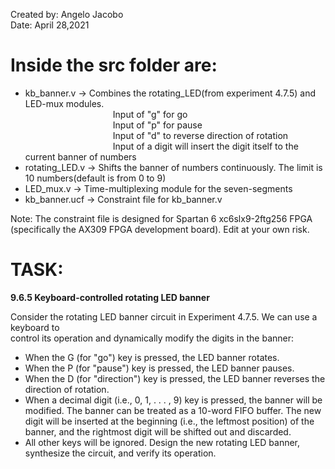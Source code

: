 Created by: Angelo Jacobo  
Date: April 28,2021  

# Inside the src folder are:  
* kb_banner.v -> Combines the rotating_LED(from experiment 4.7.5) and LED-mux modules.  
&emsp;&emsp;&emsp;&emsp;&emsp;&emsp;&emsp;&emsp;&emsp;&emsp;Input of "g" for go  
&emsp;&emsp;&emsp;&emsp;&emsp;&emsp;&emsp;&emsp;&emsp;&emsp;Input of "p" for pause  
&emsp;&emsp;&emsp;&emsp;&emsp;&emsp;&emsp;&emsp;&emsp;&emsp;Input of "d"  to reverse direction of rotation  
&emsp;&emsp;&emsp;&emsp;&emsp;&emsp;&emsp;&emsp;&emsp;&emsp;Input of a digit will insert the digit itself to the current banner of numbers  
* rotating_LED.v -> Shifts the banner of numbers continuously. The limit is 10 numbers(default is from 0 to 9)  
* LED_mux.v -> Time-multiplexing module for the seven-segments  
* kb_banner.ucf -> Constraint file for kb_banner.v  

Note: The constraint file is designed for Spartan 6 xc6slx9-2ftg256 FPGA (specifically the AX309 FPGA development board). Edit at your own risk.  



# TASK:  
**9.6.5 Keyboard-controlled rotating LED banner**  

Consider the rotating LED banner circuit in Experiment 4.7.5. We can use a keyboard to  
control its operation and dynamically modify the digits in the banner:  

* When the G (for "go") key is pressed, the LED banner rotates.
* When the P (for "pause") key is pressed, the LED banner pauses. 
* When the D (for "direction") key is pressed, the LED banner reverses the direction
	of rotation.
* When a decimal digit (i.e., 0, 1, . . . , 9) key is pressed, the banner will be modified.
The banner can be treated as a 10-word FIFO buffer. The new digit will be inserted at
the beginning (i.e., the leftmost position) of the banner, and the rightmost digit will
be shifted out and discarded.
* All other keys will be ignored.
Design the new rotating LED banner, synthesize the circuit, and verify its operation. 
